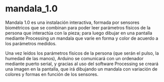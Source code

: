 # mandala_1.0
Mandala 1.0 es una instalación interactiva, formada por sensores biométricos que se combinan para poder leer parámetros físicos de la persona que interactúa con la pieza; para luego dibujar en una pantalla mediante Processing un mandala que varíe en forma y color de acuerdo a los parámetros medidos.

Una vez leídos los parámetros físicos de la persona (que serán el pulso, la humedad de las manos), Arduino se comunicará con un ordenador mediante puerto serial, y gracias al uso del software Processing se creará una imagen en la pantalla, que irá dibujando un mandala con variación de colores y formas en función de los sensores.


